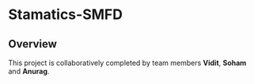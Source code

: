 # Stamatics-SMFD

## Overview
This project is collaboratively completed by team members **Vidit**, **Soham** and **Anurag**.

